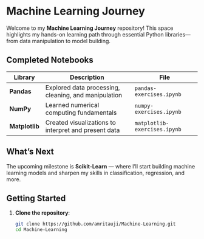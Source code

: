 # Machine Learning Journey

Welcome to my **Machine Learning Journey** repository! This space highlights my hands-on learning path through essential Python libraries—from data manipulation to model building.

##  Completed Notebooks

| Library       | Description                                              | File                                |
|---------------|----------------------------------------------------------|-------------------------------------|
| **Pandas**     | Explored data processing, cleaning, and manipulation      | `pandas-exercises.ipynb`            |
| **NumPy**      | Learned numerical computing fundamentals                  | `numpy-exercises.ipynb`             |
| **Matplotlib** | Created visualizations to interpret and present data      | `matplotlib-exercises.ipynb`        |

##  What’s Next

The upcoming milestone is **Scikit-Learn** — where I’ll start building machine learning models and sharpen my skills in classification, regression, and more.

##  Getting Started

1. **Clone the repository**:  
   ```bash
   git clone https://github.com/amritauji/Machine-Learning.git
   cd Machine-Learning

